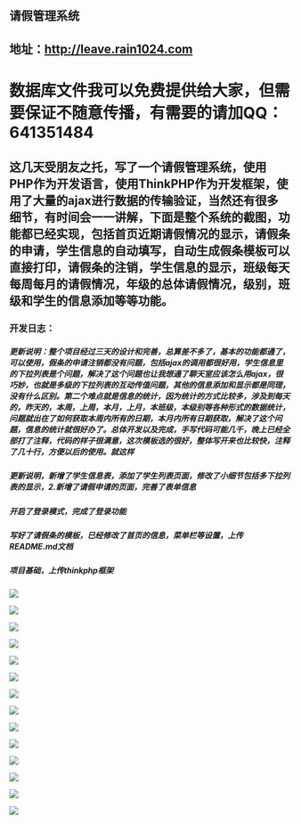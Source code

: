 ## 请假管理系统
## 地址：http://leave.rain1024.com
# 数据库文件我可以免费提供给大家，但需要保证不随意传播，有需要的请加QQ：641351484

## 这几天受朋友之托，写了一个请假管理系统，使用PHP作为开发语言，使用ThinkPHP作为开发框架，使用了大量的ajax进行数据的传输验证，当然还有很多细节，有时间会一一讲解，下面是整个系统的截图，功能都已经实现，包括首页近期请假情况的显示，请假条的申请，学生信息的自动填写，自动生成假条模板可以直接打印，请假条的注销，学生信息的显示，班级每天每周每月的请假情况，年级的总体请假情况，级别，班级和学生的信息添加等等功能。

### 开发日志：

##### 更新说明：整个项目经过三天的设计和完善，总算差不多了，基本的功能都通了，可以使用，假条的申请注销都没有问题，包括ajax的调用都很好用，学生信息里的下拉列表是个问题，解决了这个问题也让我想通了聊天室应该怎么用ajax，很巧妙，也就是多级的下拉列表的互动传值问题，其他的信息添加和显示都是同理，没有什么区别。第二个难点就是信息的统计，因为统计的方式比较多，涉及到每天的，昨天的，本周，上周，本月，上月，本班级，本级别等各种形式的数据统计，问题就出在了如何获取本周内所有的日期，本月内所有日期获取，解决了这个问题，信息的统计就很好办了。总体开发以及完成，手写代码可能几千，晚上已经全部打了注释，代码的样子很满意，这次模板选的很好，整体写开来也比较快，注释了几十行，方便以后的使用。就这样

##### 更新说明，新增了学生信息表，添加了学生列表页面，修改了小细节包括多下拉列表的显示，2.新增了请假申请的页面，完善了表单信息  

##### 开启了登录模式，完成了登录功能

##### 写好了请假条的模板，已经修改了首页的信息，菜单栏等设置，上传README.md文档

##### 项目基础，上传thinkphp框架

![](http://cos.rain1024.com/blog/netword/leave14.jpg)

![](http://cos.rain1024.com/blog/netword/leave1.jpg)

![](http://cos.rain1024.com/blog/netword/leave2.jpg)

![](http://cos.rain1024.com/blog/netword/leave3.jpg)

![](http://cos.rain1024.com/blog/netword/leave4.jpg)

![](http://cos.rain1024.com/blog/netword/leave5.jpg)

![](http://cos.rain1024.com/blog/netword/leave6.jpg)

![](http://cos.rain1024.com/blog/netword/leave7.jpg)

![](http://cos.rain1024.com/blog/netword/leave8.jpg)

![](http://cos.rain1024.com/blog/netword/leave9.jpg)

![](http://cos.rain1024.com/blog/netword/leave10.jpg)

![](http://cos.rain1024.com/blog/netword/leave11.jpg)

![](http://cos.rain1024.com/blog/netword/leave12.jpg)

![](http://cos.rain1024.com/blog/netword/leave13.jpg)
